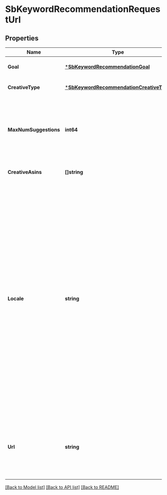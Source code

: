 # SbKeywordRecommendationRequestUrl

## Properties
Name | Type | Description | Notes
------------ | ------------- | ------------- | -------------
**Goal** | [***SbKeywordRecommendationGoal**](SBKeywordRecommendationGoal.md) |  | [optional] [default to null]
**CreativeType** | [***SbKeywordRecommendationCreativeType**](SBKeywordRecommendationCreativeType.md) |  | [optional] [default to null]
**MaxNumSuggestions** | **int64** | Maximum number of suggestions to return. Max value is 1000. If not provided, default to 100. | [optional] [default to null]
**CreativeAsins** | **[]string** |  | [optional] [default to null]
**Locale** | **string** | Optional locale to request keyword suggestion translations. For example, to request Simplified Chinese translations in US, provide locale “zh_CN”. Response will include both keyword suggestions and their translations. Supported locales include: Simplified Chinese (locale: “zh_CN”) for US, UK and CA. English (locale: “en_GB”) for DE, FR, IT and ES. | [optional] [default to null]
**Url** | **string** | The URL of the Stores page, or, Vendors may also specify the URL of a custom landing page. | [default to null]

[[Back to Model list]](../README.md#documentation-for-models) [[Back to API list]](../README.md#documentation-for-api-endpoints) [[Back to README]](../README.md)

